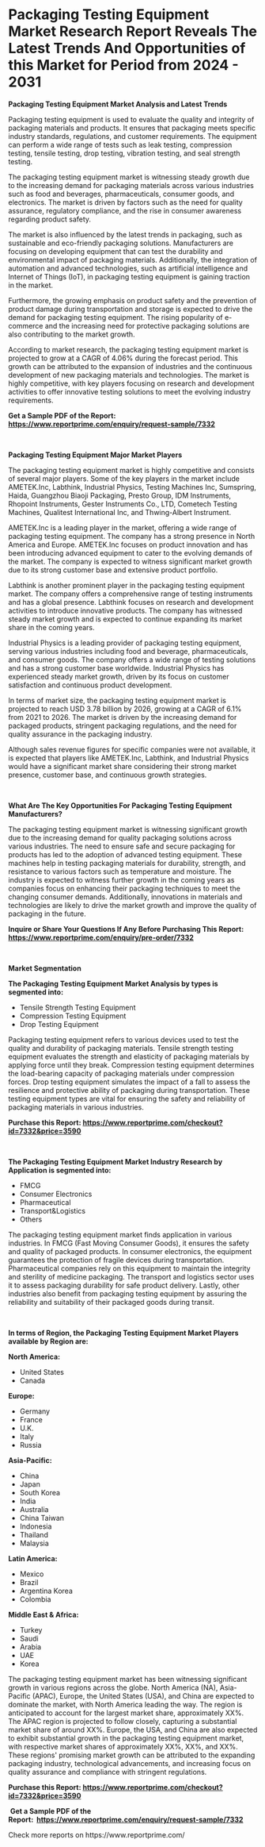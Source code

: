 <p><h1>Packaging Testing Equipment Market Research Report Reveals The Latest Trends And Opportunities of this Market for Period from 2024 - 2031</h1></p><p><strong>Packaging Testing Equipment Market Analysis and Latest Trends</strong></p>
<p><p>Packaging testing equipment is used to evaluate the quality and integrity of packaging materials and products. It ensures that packaging meets specific industry standards, regulations, and customer requirements. The equipment can perform a wide range of tests such as leak testing, compression testing, tensile testing, drop testing, vibration testing, and seal strength testing.</p><p>The packaging testing equipment market is witnessing steady growth due to the increasing demand for packaging materials across various industries such as food and beverages, pharmaceuticals, consumer goods, and electronics. The market is driven by factors such as the need for quality assurance, regulatory compliance, and the rise in consumer awareness regarding product safety.</p><p>The market is also influenced by the latest trends in packaging, such as sustainable and eco-friendly packaging solutions. Manufacturers are focusing on developing equipment that can test the durability and environmental impact of packaging materials. Additionally, the integration of automation and advanced technologies, such as artificial intelligence and Internet of Things (IoT), in packaging testing equipment is gaining traction in the market.</p><p>Furthermore, the growing emphasis on product safety and the prevention of product damage during transportation and storage is expected to drive the demand for packaging testing equipment. The rising popularity of e-commerce and the increasing need for protective packaging solutions are also contributing to the market growth.</p><p>According to market research, the packaging testing equipment market is projected to grow at a CAGR of 4.06% during the forecast period. This growth can be attributed to the expansion of industries and the continuous development of new packaging materials and technologies. The market is highly competitive, with key players focusing on research and development activities to offer innovative testing solutions to meet the evolving industry requirements.</p></p>
<p><strong>Get a Sample PDF of the Report:&nbsp; <a href="https://www.reportprime.com/enquiry/request-sample/7332">https://www.reportprime.com/enquiry/request-sample/7332</a></strong></p>
<p>&nbsp;</p>
<p><strong>Packaging Testing Equipment Major Market Players</strong></p>
<p><p>The packaging testing equipment market is highly competitive and consists of several major players. Some of the key players in the market include AMETEK.Inc, Labthink, Industrial Physics, Testing Machines Inc, Sumspring, Haida, Guangzhou Biaoji Packaging, Presto Group, IDM Instruments, Rhopoint Instruments, Gester Instruments Co., LTD, Cometech Testing Machines, Qualitest International Inc, and Thwing-Albert Instrument.</p><p>AMETEK.Inc is a leading player in the market, offering a wide range of packaging testing equipment. The company has a strong presence in North America and Europe. AMETEK.Inc focuses on product innovation and has been introducing advanced equipment to cater to the evolving demands of the market. The company is expected to witness significant market growth due to its strong customer base and extensive product portfolio.</p><p>Labthink is another prominent player in the packaging testing equipment market. The company offers a comprehensive range of testing instruments and has a global presence. Labthink focuses on research and development activities to introduce innovative products. The company has witnessed steady market growth and is expected to continue expanding its market share in the coming years.</p><p>Industrial Physics is a leading provider of packaging testing equipment, serving various industries including food and beverage, pharmaceuticals, and consumer goods. The company offers a wide range of testing solutions and has a strong customer base worldwide. Industrial Physics has experienced steady market growth, driven by its focus on customer satisfaction and continuous product development.</p><p>In terms of market size, the packaging testing equipment market is projected to reach USD 3.78 billion by 2026, growing at a CAGR of 6.1% from 2021 to 2026. The market is driven by the increasing demand for packaged products, stringent packaging regulations, and the need for quality assurance in the packaging industry.</p><p>Although sales revenue figures for specific companies were not available, it is expected that players like AMETEK.Inc, Labthink, and Industrial Physics would have a significant market share considering their strong market presence, customer base, and continuous growth strategies.</p></p>
<p>&nbsp;</p>
<p><strong>What Are The Key Opportunities For Packaging Testing Equipment Manufacturers?</strong></p>
<p><p>The packaging testing equipment market is witnessing significant growth due to the increasing demand for quality packaging solutions across various industries. The need to ensure safe and secure packaging for products has led to the adoption of advanced testing equipment. These machines help in testing packaging materials for durability, strength, and resistance to various factors such as temperature and moisture. The industry is expected to witness further growth in the coming years as companies focus on enhancing their packaging techniques to meet the changing consumer demands. Additionally, innovations in materials and technologies are likely to drive the market growth and improve the quality of packaging in the future.</p></p>
<p><strong>Inquire or Share Your Questions If Any Before Purchasing This Report: <a href="https://www.reportprime.com/enquiry/pre-order/7332">https://www.reportprime.com/enquiry/pre-order/7332</a></strong></p>
<p>&nbsp;</p>
<p><strong>Market Segmentation</strong></p>
<p><strong>The Packaging Testing Equipment Market Analysis by types is segmented into:</strong></p>
<p><ul><li>Tensile Strength Testing Equipment</li><li>Compression Testing Equipment</li><li>Drop Testing Equipment</li></ul></p>
<p><p>Packaging testing equipment refers to various devices used to test the quality and durability of packaging materials. Tensile strength testing equipment evaluates the strength and elasticity of packaging materials by applying force until they break. Compression testing equipment determines the load-bearing capacity of packaging materials under compression forces. Drop testing equipment simulates the impact of a fall to assess the resilience and protective ability of packaging during transportation. These testing equipment types are vital for ensuring the safety and reliability of packaging materials in various industries.</p></p>
<p><strong>Purchase this Report:&nbsp;<a href="https://www.reportprime.com/checkout?id=7332&price=3590">https://www.reportprime.com/checkout?id=7332&price=3590</a></strong></p>
<p>&nbsp;</p>
<p><strong>The Packaging Testing Equipment Market Industry Research by Application is segmented into:</strong></p>
<p><ul><li>FMCG</li><li>Consumer Electronics</li><li>Pharmaceutical</li><li>Transport&Logistics</li><li>Others</li></ul></p>
<p><p>The packaging testing equipment market finds application in various industries. In FMCG (Fast Moving Consumer Goods), it ensures the safety and quality of packaged products. In consumer electronics, the equipment guarantees the protection of fragile devices during transportation. Pharmaceutical companies rely on this equipment to maintain the integrity and sterility of medicine packaging. The transport and logistics sector uses it to assess packaging durability for safe product delivery. Lastly, other industries also benefit from packaging testing equipment by assuring the reliability and suitability of their packaged goods during transit.</p></p>
<p>&nbsp;</p>
<p><strong>In terms of Region, the Packaging Testing Equipment Market Players available by Region are:</strong></p>
<p>
    <p> <strong> North America: </strong>
        <ul>
            <li>United States</li>
            <li>Canada</li>
        </ul>
        </p> 
    <p> <strong> Europe: </strong>
        <ul>
            <li>Germany</li>
            <li>France</li>
            <li>U.K.</li>
            <li>Italy</li>
            <li>Russia</li>
        </ul>
        </p> 
    <p> <strong> Asia-Pacific: </strong>
        <ul>
            <li>China</li>
            <li>Japan</li>
            <li>South Korea</li>
            <li>India</li>
            <li>Australia</li>
            <li>China Taiwan</li>
            <li>Indonesia</li>
            <li>Thailand</li>
            <li>Malaysia</li>
        </ul>
        </p> 
    <p> <strong> Latin America: </strong>
        <ul>
            <li>Mexico</li>
            <li>Brazil</li>
            <li>Argentina Korea</li>
            <li>Colombia</li>
        </ul>
        </p> 
    <p> <strong> Middle East & Africa: </strong>
        <ul>
            <li>Turkey</li>
            <li>Saudi</li>
            <li>Arabia</li>
            <li>UAE</li>
            <li>Korea</li>
        </ul>
    </p>
    </p>
<p><p>The packaging testing equipment market has been witnessing significant growth in various regions across the globe. North America (NA), Asia-Pacific (APAC), Europe, the United States (USA), and China are expected to dominate the market, with North America leading the way. The region is anticipated to account for the largest market share, approximately XX%. The APAC region is projected to follow closely, capturing a substantial market share of around XX%. Europe, the USA, and China are also expected to exhibit substantial growth in the packaging testing equipment market, with respective market shares of approximately XX%, XX%, and XX%. These regions' promising market growth can be attributed to the expanding packaging industry, technological advancements, and increasing focus on quality assurance and compliance with stringent regulations.</p></p>
<p><strong>Purchase this Report: <a href="https://www.reportprime.com/checkout?id=7332&price=3590">https://www.reportprime.com/checkout?id=7332&price=3590</a></strong></p>
<p>&nbsp;<strong>Get a Sample PDF of the Report:&nbsp;&nbsp;<a href="https://www.reportprime.com/enquiry/request-sample/7332">https://www.reportprime.com/enquiry/request-sample/7332</a></strong></p>
<p><strong></strong></p>
<p>Check more reports on https://www.reportprime.com/</p>